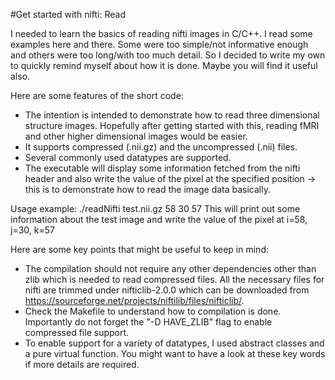#Get started with nifti: Read

I needed to learn the basics of reading nifti images in C/C++. I read some examples here and there. Some were too simple/not informative enough and others were too long/with too much detail. So I decided to write my own to quickly remind myself about how it is done. Maybe you will find it useful also.

Here are some features of the short code:

- The intention is intended to demonstrate how to read three dimensional structure images. Hopefully after getting started with this, reading fMRI and other higher dimensional images would be easier.
- It supports compressed (.nii.gz) and the uncompressed (.nii) files.
- Several commonly used datatypes are supported.
- The executable will display some information fetched from the nifti header and also write the value of the pixel at the specified position -> this is to demonstrate how to read the image data basically.

Usage example: ./readNifti test.nii.gz 58 30 57 
This will print out some information about the test image and write the value of the pixel at i=58, j=30, k=57


Here are some key points that might be useful to keep in mind:

- The compilation should not require any other dependencies other than zlib which is needed to read compressed files. All the necessary files for nifti are trimmed under nifticlib-2.0.0 which can be downloaded from https://sourceforge.net/projects/niftilib/files/nifticlib/.
- Check the Makefile to understand how to compilation is done. Importantly do not forget the "-D HAVE_ZLIB" flag to enable compressed file support.
- To enable support for a variety of datatypes, I used abstract classes and a pure virtual function. You might want to have a look at these key words if more details are required.
